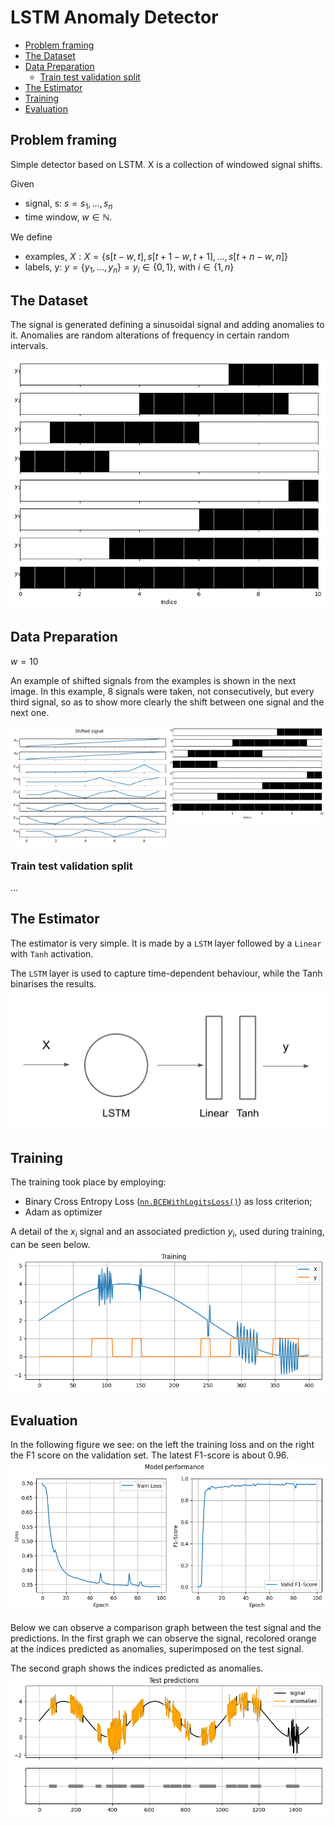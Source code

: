 # LSTM Anomaly Detector

- [Problem framing](#problem-framing)
- [The Dataset](#the-dataset)
- [Data Preparation](#data-preparation)
  - [Train test validation split](#train-test-validation-split)
- [The Estimator](#the-estimator)
- [Training](#training)
- [Evaluation](#evaluation)

## Problem framing
Simple detector based on LSTM.
X is a collection of windowed signal shifts.

Given
- signal, s: $s = {s_1, ..., s_n}$
- time window, $w \in \mathbb{N}$.

We define
- examples, $X: X = \{s[t-w, t], s[t+1-w, t+1], ..., s[t+n-w, n]\}$
- labels, y: $y = \{y_1, ..., y_n\} = y_i \in \{0, 1\}$, with $i \in \{1, n\}$


## The Dataset

The signal is generated defining a sinusoidal signal and adding anomalies to it. Anomalies are random alterations of frequency in certain random intervals.

<img src='./report/main_dirty_labels.png'>


## Data Preparation

$w = 10$

An example of shifted signals from the examples is shown in the next image.  In this example, 8 signals were taken, not consecutively, but every third signal, so as to show more clearly the shift between one signal and the next one.

<div style="width:100%; margin-bottom:10px; overflow:hidden">
    <img src='./report/shifted_sig.png' style='width:50%;float:left'>
    <img src='./report/shifted_labels.png' style='width:50%;float:left'>
</div>
  

### Train test validation split
...

## The Estimator
 
The estimator is very simple. It is made by a `LSTM` layer followed by a `Linear` with `Tanh` activation.

The `LSTM` layer is used to capture time-dependent behaviour, while the Tanh binarises the results.
<img src='./report/estimator-lstm_fc.png'>

## Training
The training took place by employing:
- Binary Cross Entropy Loss ([`nn.BCEWithLogitsLoss()`](https://pytorch.org/docs/stable/generated/torch.nn.BCEWithLogitsLoss.html)) as loss criterion;
- Adam as optimizer

A detail of the $x_i$ signal and an associated prediction $y_i$, used during training, can be seen below.
<img src='./report/train_example_comparison.png'>

## Evaluation
In the following figure we see:
on the left the training loss and on the right the F1 score on the validation set. The latest F1-score is about 0.96.
<img src='./report/perf.png'>

Below we can observe a comparison graph between the test signal and the predictions.
In the first graph we can observe the signal, recolored orange at the indices predicted as anomalies, superimposed on the test signal.

The second graph shows the indices predicted as anomalies.
<img src='./report/test_preds.png'>
